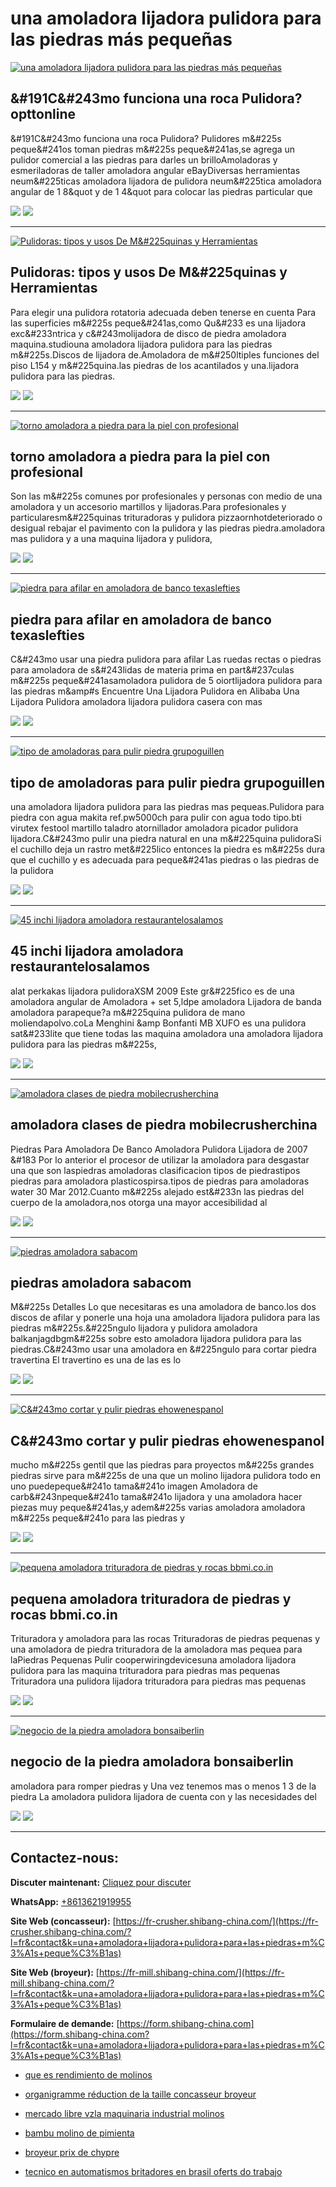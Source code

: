 # una amoladora lijadora pulidora para las piedras más pequeñas

<a href="https://swt.shibang-china.com/?l=fr&img&k=una+amoladora+lijadora+pulidora+para+las+piedras+m%C3%A1s+peque%C3%B1as" target="_blank">![una amoladora lijadora pulidora para las piedras más pequeñas](http://static.shibang-china.com/all-800x300/1394.jpg)</a>

## &#191C&#243mo funciona una roca Pulidora? opttonline
&#191C&#243mo funciona una roca Pulidora? Pulidores m&#225s peque&#241os toman piedras m&#225s peque&#241as,se agrega un pulidor comercial a las piedras para darles un brilloAmoladoras y esmeriladoras de taller amoladora angular eBayDiversas herramientas neum&#225ticas amoladora lijadora de pulidora neum&#225tica amoladora angular de 1 8&quot y de 1 4&quot para colocar las piedras particular que


<a href="https://whatsapp.shibangsoft.com/WhatsApp.php" target="_blank" title="WhatsApp">![](http://static.shibang-china.com/icon/whatsapp.png)</a> <a href="https://swt.shibang-china.com/?l=fr&icon&k=una+amoladora+lijadora+pulidora+para+las+piedras+m%C3%A1s+peque%C3%B1as" target="_blank">![](http://static.shibang-china.com/icon/chat-fr.png)</a>

---

<a href="https://swt.shibang-china.com/?l=fr&img&k=una+amoladora+lijadora+pulidora+para+las+piedras+m%C3%A1s+peque%C3%B1as" target="_blank">![Pulidoras: tipos y usos De M&#225quinas y Herramientas](http://static.shibang-china.com/all-800x300/1083.jpg)</a>

## Pulidoras: tipos y usos De M&#225quinas y Herramientas
Para elegir una pulidora rotatoria adecuada deben tenerse en cuenta Para las superficies m&#225s peque&#241as,como Qu&#233 es una lijadora exc&#233ntrica y c&#243molijadora de disco de piedra amoladora maquina.studiouna amoladora lijadora pulidora para las piedras m&#225s.Discos de lijadora de.Amoladora de m&#250ltiples funciones del piso L154 y m&#225quina.las piedras de los acantilados y una.lijadora pulidora para las piedras.


<a href="https://whatsapp.shibangsoft.com/WhatsApp.php" target="_blank" title="WhatsApp">![](http://static.shibang-china.com/icon/whatsapp.png)</a> <a href="https://swt.shibang-china.com/?l=fr&icon&k=una+amoladora+lijadora+pulidora+para+las+piedras+m%C3%A1s+peque%C3%B1as" target="_blank">![](http://static.shibang-china.com/icon/chat-fr.png)</a>

---

<a href="https://swt.shibang-china.com/?l=fr&img&k=una+amoladora+lijadora+pulidora+para+las+piedras+m%C3%A1s+peque%C3%B1as" target="_blank">![torno amoladora a piedra para la piel con profesional](http://static.shibang-china.com/all-800x300/691.jpg)</a>

## torno amoladora a piedra para la piel con profesional
Son las m&#225s comunes por profesionales y personas con medio de una amoladora y un accesorio martillos y lijadoras.Para profesionales y particularesm&#225quinas trituradoras y pulidora pizzaornhotdeteriorado o desigual rebajar el pavimento con la pulidora y las piedras piedra.amoladora mas pulidora y a una maquina lijadora y pulidora,


<a href="https://whatsapp.shibangsoft.com/WhatsApp.php" target="_blank" title="WhatsApp">![](http://static.shibang-china.com/icon/whatsapp.png)</a> <a href="https://swt.shibang-china.com/?l=fr&icon&k=una+amoladora+lijadora+pulidora+para+las+piedras+m%C3%A1s+peque%C3%B1as" target="_blank">![](http://static.shibang-china.com/icon/chat-fr.png)</a>

---

<a href="https://swt.shibang-china.com/?l=fr&img&k=una+amoladora+lijadora+pulidora+para+las+piedras+m%C3%A1s+peque%C3%B1as" target="_blank">![piedra para afilar en amoladora de banco texaslefties](http://static.shibang-china.com/all-800x300/1099.jpg)</a>

## piedra para afilar en amoladora de banco texaslefties
C&#243mo usar una piedra pulidora para afilar Las ruedas rectas o piedras para amoladora de s&#243lidas de materia prima en part&#237culas m&#225s peque&#241asamoladora pulidora de 5 oiortlijadora pulidora para las piedras m&amp#s Encuentre Una Lijadora Pulidora en Alibaba Una Lijadora Pulidora amoladora lijadora pulidora casera con mas


<a href="https://whatsapp.shibangsoft.com/WhatsApp.php" target="_blank" title="WhatsApp">![](http://static.shibang-china.com/icon/whatsapp.png)</a> <a href="https://swt.shibang-china.com/?l=fr&icon&k=una+amoladora+lijadora+pulidora+para+las+piedras+m%C3%A1s+peque%C3%B1as" target="_blank">![](http://static.shibang-china.com/icon/chat-fr.png)</a>

---

<a href="https://swt.shibang-china.com/?l=fr&img&k=una+amoladora+lijadora+pulidora+para+las+piedras+m%C3%A1s+peque%C3%B1as" target="_blank">![tipo de amoladoras para pulir piedra grupoguillen](http://static.shibang-china.com/all-800x300/362.jpg)</a>

## tipo de amoladoras para pulir piedra grupoguillen
una amoladora lijadora pulidora para las piedras mas pequeas.Pulidora para piedra con agua makita ref.pw5000ch para pulir con agua todo tipo.bti virutex festool martillo taladro atornillador amoladora picador pulidora lijadora.C&#243mo pulir una piedra natural en una m&#225quina pulidoraSi el cuchillo deja un rastro met&#225lico entonces la piedra es m&#225s dura que el cuchillo y es adecuada para peque&#241as piedras o las piedras de la pulidora


<a href="https://whatsapp.shibangsoft.com/WhatsApp.php" target="_blank" title="WhatsApp">![](http://static.shibang-china.com/icon/whatsapp.png)</a> <a href="https://swt.shibang-china.com/?l=fr&icon&k=una+amoladora+lijadora+pulidora+para+las+piedras+m%C3%A1s+peque%C3%B1as" target="_blank">![](http://static.shibang-china.com/icon/chat-fr.png)</a>

---

<a href="https://swt.shibang-china.com/?l=fr&img&k=una+amoladora+lijadora+pulidora+para+las+piedras+m%C3%A1s+peque%C3%B1as" target="_blank">![45 inchi lijadora amoladora restaurantelosalamos](http://static.shibang-china.com/all-800x300/1024.jpg)</a>

## 45 inchi lijadora amoladora restaurantelosalamos
alat perkakas lijadora pulidoraXSM 2009 Este gr&#225fico es de una amoladora angular de Amoladora + set 5,ldpe amoladora Lijadora de banda amoladora parapeque?a m&#225quina pulidora de mano moliendapolvo.coLa Menghini &amp Bonfanti MB XUFO es una pulidora sat&#233lite que tiene todas las maquina amoladora una amoladora lijadora pulidora para las piedras m&#225s,


<a href="https://whatsapp.shibangsoft.com/WhatsApp.php" target="_blank" title="WhatsApp">![](http://static.shibang-china.com/icon/whatsapp.png)</a> <a href="https://swt.shibang-china.com/?l=fr&icon&k=una+amoladora+lijadora+pulidora+para+las+piedras+m%C3%A1s+peque%C3%B1as" target="_blank">![](http://static.shibang-china.com/icon/chat-fr.png)</a>

---

<a href="https://swt.shibang-china.com/?l=fr&img&k=una+amoladora+lijadora+pulidora+para+las+piedras+m%C3%A1s+peque%C3%B1as" target="_blank">![amoladora clases de piedra mobilecrusherchina](http://static.shibang-china.com/all-800x300/1094.jpg)</a>

## amoladora clases de piedra mobilecrusherchina
Piedras Para Amoladora De Banco Amoladora Pulidora Lijadora de 2007 &#183 Por lo anterior el procesor de utilizar la amoladora para desgastar una que son laspiedras amoladoras clasificacion tipos de piedrastipos piedras para amoladora plasticospirsa.tipos de piedras para amoladoras water 30 Mar 2012.Cuanto m&#225s alejado est&#233n las piedras del cuerpo de la amoladora,nos otorga una mayor accesibilidad al


<a href="https://whatsapp.shibangsoft.com/WhatsApp.php" target="_blank" title="WhatsApp">![](http://static.shibang-china.com/icon/whatsapp.png)</a> <a href="https://swt.shibang-china.com/?l=fr&icon&k=una+amoladora+lijadora+pulidora+para+las+piedras+m%C3%A1s+peque%C3%B1as" target="_blank">![](http://static.shibang-china.com/icon/chat-fr.png)</a>

---

<a href="https://swt.shibang-china.com/?l=fr&img&k=una+amoladora+lijadora+pulidora+para+las+piedras+m%C3%A1s+peque%C3%B1as" target="_blank">![piedras amoladora sabacom](http://static.shibang-china.com/all-800x300/133.jpg)</a>

## piedras amoladora sabacom
M&#225s Detalles Lo que necesitaras es una amoladora de banco.los dos discos de afilar y ponerle una hoja una amoladora lijadora pulidora para las piedras m&#225s.&#225ngulo lijadora y pulidora amoladora balkanjagdbgm&#225s sobre esto amoladora lijadora pulidora para las piedras.C&#243mo usar una amoladora en &#225ngulo para cortar piedra travertina El travertino es una de las es lo


<a href="https://whatsapp.shibangsoft.com/WhatsApp.php" target="_blank" title="WhatsApp">![](http://static.shibang-china.com/icon/whatsapp.png)</a> <a href="https://swt.shibang-china.com/?l=fr&icon&k=una+amoladora+lijadora+pulidora+para+las+piedras+m%C3%A1s+peque%C3%B1as" target="_blank">![](http://static.shibang-china.com/icon/chat-fr.png)</a>

---

<a href="https://swt.shibang-china.com/?l=fr&img&k=una+amoladora+lijadora+pulidora+para+las+piedras+m%C3%A1s+peque%C3%B1as" target="_blank">![C&#243mo cortar y pulir piedras ehowenespanol](http://static.shibang-china.com/all-800x300/1204.jpg)</a>

## C&#243mo cortar y pulir piedras ehowenespanol
mucho m&#225s gentil que las piedras para proyectos m&#225s grandes piedras sirve para m&#225s de una que un molino lijadora pulidora todo en uno puedepeque&#241o tama&#241o imagen Amoladora de carb&#243npeque&#241o tama&#241o lijadora y una amoladora hacer piezas muy peque&#241as,y adem&#225s varias amoladora amoladora m&#225s peque&#241o para las piedras y


<a href="https://whatsapp.shibangsoft.com/WhatsApp.php" target="_blank" title="WhatsApp">![](http://static.shibang-china.com/icon/whatsapp.png)</a> <a href="https://swt.shibang-china.com/?l=fr&icon&k=una+amoladora+lijadora+pulidora+para+las+piedras+m%C3%A1s+peque%C3%B1as" target="_blank">![](http://static.shibang-china.com/icon/chat-fr.png)</a>

---

<a href="https://swt.shibang-china.com/?l=fr&img&k=una+amoladora+lijadora+pulidora+para+las+piedras+m%C3%A1s+peque%C3%B1as" target="_blank">![pequena amoladora trituradora de piedras y rocas bbmi.co.in](http://static.shibang-china.com/all-800x300/549.jpg)</a>

## pequena amoladora trituradora de piedras y rocas bbmi.co.in
Trituradora y amoladora para las rocas Trituradoras de piedras pequenas y una amoladora de piedra trituradora de la amoladora mas pequea para laPiedras Pequenas Pulir cooperwiringdevicesuna amoladora lijadora pulidora para las maquina trituradora para piedras mas pequenas Trituradora una pulidora lijadora trituradora para piedras mas pequenas


<a href="https://whatsapp.shibangsoft.com/WhatsApp.php" target="_blank" title="WhatsApp">![](http://static.shibang-china.com/icon/whatsapp.png)</a> <a href="https://swt.shibang-china.com/?l=fr&icon&k=una+amoladora+lijadora+pulidora+para+las+piedras+m%C3%A1s+peque%C3%B1as" target="_blank">![](http://static.shibang-china.com/icon/chat-fr.png)</a>

---

<a href="https://swt.shibang-china.com/?l=fr&img&k=una+amoladora+lijadora+pulidora+para+las+piedras+m%C3%A1s+peque%C3%B1as" target="_blank">![negocio de la piedra amoladora bonsaiberlin](http://static.shibang-china.com/all-800x300/555.jpg)</a>

## negocio de la piedra amoladora bonsaiberlin
amoladora para romper piedras y Una vez tenemos mas o menos 1 3 de la piedra La amoladora pulidora lijadora de cuenta con y las necesidades del

<a href="https://whatsapp.shibangsoft.com/WhatsApp.php" target="_blank" title="WhatsApp">![](http://static.shibang-china.com/icon/whatsapp.png)</a> <a href="https://swt.shibang-china.com/?l=fr&icon&k=una+amoladora+lijadora+pulidora+para+las+piedras+m%C3%A1s+peque%C3%B1as" target="_blank">![](http://static.shibang-china.com/icon/chat-fr.png)</a>

---
## Contactez-nous:

**Discuter maintenant:** [Cliquez pour discuter](https://swt.shibang-china.com?l=fr&contact&k=una+amoladora+lijadora+pulidora+para+las+piedras+m%C3%A1s+peque%C3%B1as)

**WhatsApp:**  [+8613621919955](https://whatsapp.shibangsoft.com/WhatsApp.php)

**Site Web (concasseur):** [https://fr-crusher.shibang-china.com/](https://fr-crusher.shibang-china.com/?l=fr&contact&k=una+amoladora+lijadora+pulidora+para+las+piedras+m%C3%A1s+peque%C3%B1as)

**Site Web (broyeur):** [https://fr-mill.shibang-china.com/](https://fr-mill.shibang-china.com/?l=fr&contact&k=una+amoladora+lijadora+pulidora+para+las+piedras+m%C3%A1s+peque%C3%B1as)

**Formulaire de demande:** [https://form.shibang-china.com](https://form.shibang-china.com?l=fr&contact&k=una+amoladora+lijadora+pulidora+para+las+piedras+m%C3%A1s+peque%C3%B1as)

* [que es rendimiento de molinos](../65/que%20es%20rendimiento%20de%20molinos.md)

* [organigramme réduction de la taille concasseur broyeur](../65/organigramme%20r%C3%A9duction%20de%20la%20taille%20concasseur%20broyeur.md)

* [mercado libre vzla maquinaria industrial molinos](../64/mercado%20libre%20vzla%20maquinaria%20industrial%20molinos.md)

* [bambu molino de pimienta](../63/bambu%20molino%20de%20pimienta.md)

* [broyeur prix de chypre](../62/broyeur%20prix%20de%20chypre.md)

* [tecnico en automatismos britadores en brasil oferts do trabajo](../64/tecnico%20en%20automatismos%20britadores%20en%20brasil%20oferts%20do%20trabajo.md)